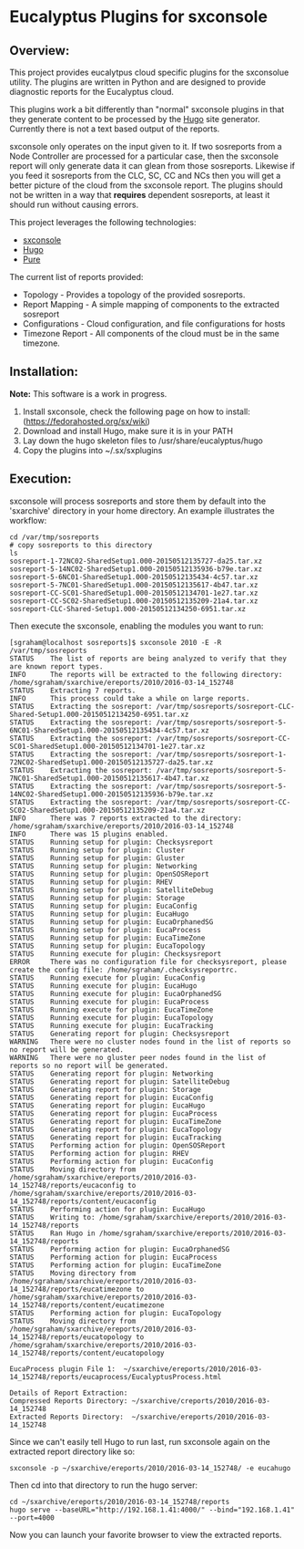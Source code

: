 # Eucalyptus Plugins for sxconsole

## Overview:

This project provides eucalytpus cloud specific plugins for the sxconsolue utility. The plugins are written in Python and are designed to provide diagnostic reports for the Eucalyptus cloud.

This plugins work a bit differently than "normal" sxconsole plugins in that they generate content to be processed by the [Hugo](https://gohugo.io/) site generator. Currently there is not a text based output of the reports. 

sxconsole only operates on the input given to it. If two sosreports from a Node Controller are processed for a particular case, then the sxconsole report will only generate data it can glean from those sosreports. Likewise if you feed it sosreports from the CLC, SC, CC and NCs then you will get a better picture of the cloud from the sxconsole report. The plugins should not be written in a way that **requires** dependent sosreports, at least it should run without causing errors.

This project leverages the following technologies:

* [sxconsole](https://fedorahosted.org/sx/wiki)
* [Hugo](https://gohugo.io)
* [Pure](http://purecss.io)

The current list of reports provided:

* Topology - Provides a topology of the provided sosreports.
* Report Mapping - A simple mapping of components to the extracted sosreport
* Configurations - Cloud configuration, and file configurations for hosts
* Timezone Report - All components of the cloud must be in the same timezone.

## Installation:

**Note:** This software is a work in progress.

1. Install sxconsole, check the following page on how to install: (https://fedorahosted.org/sx/wiki)
2. Download and install Hugo, make sure it is in your PATH
3. Lay down the hugo skeleton files to /usr/share/eucalyptus/hugo
4. Copy the plugins into ~/.sx/sxplugins

## Execution:

sxconsole will process sosreports and store them by default into the 'sxarchive' directory in your home directory. An example illustrates the workflow:

```shell
cd /var/tmp/sosreports
# copy sosreports to this directory
ls 
sosreport-1-72NC02-SharedSetup1.000-20150512135727-da25.tar.xz
sosreport-5-14NC02-SharedSetup1.000-20150512135936-b79e.tar.xz
sosreport-5-6NC01-SharedSetup1.000-20150512135434-4c57.tar.xz
sosreport-5-7NC01-SharedSetup1.000-20150512135617-4b47.tar.xz
sosreport-CC-SC01-SharedSetup1.000-20150512134701-1e27.tar.xz
sosreport-CC-SC02-SharedSetup1.000-20150512135209-21a4.tar.xz
sosreport-CLC-Shared-Setup1.000-20150512134250-6951.tar.xz
```

Then execute the sxconsole, enabling the modules you want to run:

```shell
[sgraham@localhost sosreports]$ sxconsole 2010 -E -R /var/tmp/sosreports
STATUS    The list of reports are being analyzed to verify that they are known report types.
INFO      The reports will be extracted to the following directory: /home/sgraham/sxarchive/ereports/2010/2016-03-14_152748
STATUS    Extracting 7 reports.
INFO      This process could take a while on large reports.
STATUS    Extracting the sosreport: /var/tmp/sosreports/sosreport-CLC-Shared-Setup1.000-20150512134250-6951.tar.xz
STATUS    Extracting the sosreport: /var/tmp/sosreports/sosreport-5-6NC01-SharedSetup1.000-20150512135434-4c57.tar.xz
STATUS    Extracting the sosreport: /var/tmp/sosreports/sosreport-CC-SC01-SharedSetup1.000-20150512134701-1e27.tar.xz
STATUS    Extracting the sosreport: /var/tmp/sosreports/sosreport-1-72NC02-SharedSetup1.000-20150512135727-da25.tar.xz
STATUS    Extracting the sosreport: /var/tmp/sosreports/sosreport-5-7NC01-SharedSetup1.000-20150512135617-4b47.tar.xz
STATUS    Extracting the sosreport: /var/tmp/sosreports/sosreport-5-14NC02-SharedSetup1.000-20150512135936-b79e.tar.xz
STATUS    Extracting the sosreport: /var/tmp/sosreports/sosreport-CC-SC02-SharedSetup1.000-20150512135209-21a4.tar.xz
INFO      There was 7 reports extracted to the directory: /home/sgraham/sxarchive/ereports/2010/2016-03-14_152748
INFO      There was 15 plugins enabled.
STATUS    Running setup for plugin: Checksysreport
STATUS    Running setup for plugin: Cluster
STATUS    Running setup for plugin: Gluster
STATUS    Running setup for plugin: Networking
STATUS    Running setup for plugin: OpenSOSReport
STATUS    Running setup for plugin: RHEV
STATUS    Running setup for plugin: SatelliteDebug
STATUS    Running setup for plugin: Storage
STATUS    Running setup for plugin: EucaConfig
STATUS    Running setup for plugin: EucaHugo
STATUS    Running setup for plugin: EucaOrphanedSG
STATUS    Running setup for plugin: EucaProcess
STATUS    Running setup for plugin: EucaTimeZone
STATUS    Running setup for plugin: EucaTopology
STATUS    Running execute for plugin: Checksysreport
ERROR     There was no configuration file for checksysreport, please create the config file: /home/sgraham/.checksysreportrc.
STATUS    Running execute for plugin: EucaConfig
STATUS    Running execute for plugin: EucaHugo
STATUS    Running execute for plugin: EucaOrphanedSG
STATUS    Running execute for plugin: EucaProcess
STATUS    Running execute for plugin: EucaTimeZone
STATUS    Running execute for plugin: EucaTopology
STATUS    Running execute for plugin: EucaTracking
STATUS    Generating report for plugin: Checksysreport
WARNING   There were no cluster nodes found in the list of reports so no report will be generated.
WARNING   There were no gluster peer nodes found in the list of reports so no report will be generated.
STATUS    Generating report for plugin: Networking
STATUS    Generating report for plugin: SatelliteDebug
STATUS    Generating report for plugin: Storage
STATUS    Generating report for plugin: EucaConfig
STATUS    Generating report for plugin: EucaHugo
STATUS    Generating report for plugin: EucaProcess
STATUS    Generating report for plugin: EucaTimeZone
STATUS    Generating report for plugin: EucaTopology
STATUS    Generating report for plugin: EucaTracking
STATUS    Performing action for plugin: OpenSOSReport
STATUS    Performing action for plugin: RHEV
STATUS    Performing action for plugin: EucaConfig
STATUS    Moving directory from /home/sgraham/sxarchive/ereports/2010/2016-03-14_152748/reports/eucaconfig to /home/sgraham/sxarchive/ereports/2010/2016-03-14_152748/reports/content/eucaconfig
STATUS    Performing action for plugin: EucaHugo
STATUS    Writing to: /home/sgraham/sxarchive/ereports/2010/2016-03-14_152748/reports
STATUS    Ran Hugo in /home/sgraham/sxarchive/ereports/2010/2016-03-14_152748/reports
STATUS    Performing action for plugin: EucaOrphanedSG
STATUS    Performing action for plugin: EucaProcess
STATUS    Performing action for plugin: EucaTimeZone
STATUS    Moving directory from /home/sgraham/sxarchive/ereports/2010/2016-03-14_152748/reports/eucatimezone to /home/sgraham/sxarchive/ereports/2010/2016-03-14_152748/reports/content/eucatimezone
STATUS    Performing action for plugin: EucaTopology
STATUS    Moving directory from /home/sgraham/sxarchive/ereports/2010/2016-03-14_152748/reports/eucatopology to /home/sgraham/sxarchive/ereports/2010/2016-03-14_152748/reports/content/eucatopology

EucaProcess plugin File 1:  ~/sxarchive/ereports/2010/2016-03-14_152748/reports/eucaprocess/EucalyptusProcess.html

Details of Report Extraction: 
Compressed Reports Directory: ~/sxarchive/creports/2010/2016-03-14_152748
Extracted Reports Directory:  ~/sxarchive/ereports/2010/2016-03-14_152748
```

Since we can't easily tell Hugo to run last, run sxconsole again on the extracted report directory like so:

```shell
sxconsole -p ~/sxarchive/ereports/2010/2016-03-14_152748/ -e eucahugo
```

Then cd into that directory to run the hugo server:
```shell
cd ~/sxarchive/ereports/2010/2016-03-14_152748/reports 
hugo serve --baseURL="http://192.168.1.41:4000/" --bind="192.168.1.41" --port=4000
```

Now you can launch your favorite browser to view the extracted reports.

